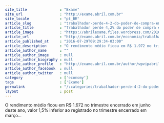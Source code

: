 ```yaml
---
site_title               : "Exame"
site_url                 : "http://exame.abril.com.br"
site_locale              : "pt_BR"
article_slug             : "trabalhador-perde-4-2-do-poder-de-compra-em-um-ano"
article_title            : "Trabalhador perde 4,2% do poder de compra em um ano"
article_image            : "https://abrilexame.files.wordpress.com/2016/09/size_960_16_9_consumo14.jpg?quality=70&strip=all&w=960"
article_url              : "http://exame.abril.com.br/economia/trabalhador-perde-4-2-do-poder-de-compra-em-um-ano/"
article_published_at     : "2016-07-29T09:29:34-03:00"
article_description      : "O rendimento médio ficou em R$ 1.972 no trimestre encerrado em junho deste ano, valor 1,5% inferior ao registrado no trimestre encerrado em março..."
article_author_name      : ""
article_author_image     : null
article_author_biography : null
article_author_profile   : "http://exame.abril.com.br/author/wpvipabril/"
article_author_facebook  : null
article_author_twitter   : null
category                 : ['economy']
tags                     : ['Exame']
permalink                : "/:categories/trabalhador-perde-4-2-do-poder-de-compra-em-um-ano/"
layout                   : post
---
```


O rendimento médio ficou em R$ 1.972 no trimestre encerrado em junho deste ano, valor 1,5% inferior ao registrado no trimestre encerrado em março...
